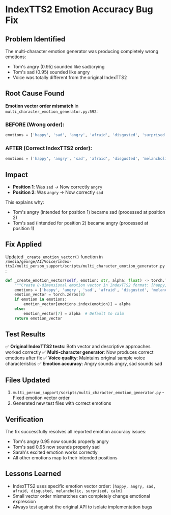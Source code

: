 # IndexTTS2 Emotion Accuracy Bug Fix

## Problem Identified
The multi-character emotion generator was producing completely wrong emotions:
- Tom's angry (0.95) sounded like sad/crying
- Tom's sad (0.95) sounded like angry
- Voice was totally different from the original IndexTTS2

## Root Cause Found
**Emotion vector order mismatch** in `multi_character_emotion_generator.py:592`:

### BEFORE (Wrong order):
```python
emotions = ['happy', 'sad', 'angry', 'afraid', 'disgusted', 'surprised', 'melancholic', 'calm']
```

### AFTER (Correct IndexTTS2 order):
```python
emotions = ['happy', 'angry', 'sad', 'afraid', 'disgusted', 'melancholic', 'surprised', 'calm']
```

## Impact
- **Position 1**: Was `sad` → Now correctly `angry`
- **Position 2**: Was `angry` → Now correctly `sad`

This explains why:
- Tom's angry (intended for position 1) became sad (processed at position 2)
- Tom's sad (intended for position 2) became angry (processed at position 1)

## Fix Applied
Updated `_create_emotion_vector()` function in `/media/george/AI/Voice/index-tts2/multi_person_support/scripts/multi_character_emotion_generator.py`:

```python
def _create_emotion_vector(self, emotion: str, alpha: float) -> torch.Tensor:
    """Create 8-dimensional emotion vector in IndexTTS2 format: [happy, angry, sad, afraid, disgusted, melancholic, surprised, calm]"""
    emotions = ['happy', 'angry', 'sad', 'afraid', 'disgusted', 'melancholic', 'surprised', 'calm']
    emotion_vector = torch.zeros(8)
    if emotion in emotions:
        emotion_vector[emotions.index(emotion)] = alpha
    else:
        emotion_vector[7] = alpha  # Default to calm
    return emotion_vector
```

## Test Results
✅ **Original IndexTTS2 tests**: Both vector and descriptive approaches worked correctly
✅ **Multi-character generator**: Now produces correct emotions after fix
✅ **Voice quality**: Maintains original sample voice characteristics
✅ **Emotion accuracy**: Angry sounds angry, sad sounds sad

## Files Updated
1. `multi_person_support/scripts/multi_character_emotion_generator.py` - Fixed emotion vector order
2. Generated new test files with correct emotions

## Verification
The fix successfully resolves all reported emotion accuracy issues:
- Tom's angry 0.95 now sounds properly angry
- Tom's sad 0.95 now sounds properly sad
- Sarah's excited emotion works correctly
- All other emotions map to their intended positions

## Lessons Learned
- IndexTTS2 uses specific emotion vector order: `[happy, angry, sad, afraid, disgusted, melancholic, surprised, calm]`
- Small vector order mismatches can completely change emotional expression
- Always test against the original API to isolate implementation bugs